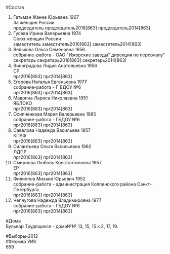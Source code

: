 #Состав  
1. Гетьман Жанна Юрьевна 1967  
    За женщин России  
    председатель председатель2016[863] председатель2014[863]  
2. Гусева Ирина Валерьевна 1974  
    Союз женщин России  
    заместитель заместитель2016[863] заместитель2014[863]  
3. Велькова Ольга Семеновна 1956  
    собрание-работа - ОАО "Ижорские заводы" дирекция по персоналу"  
    секретарь секретарь2016[863] секретарь2014[863]  
4. Виноградова Лидия Анатольевна 1956  
    СР  
    прг2016[863] прг2014[863]  
5. Егорова Наталья Евгеньевна 1977  
    собрание-работа - Г БДОУ №6  
    прг2016[863] прг2014[863]  
6. Маврина Лариса Николаевна 1951  
    ЯБЛОКО  
    прг2016[863] прг2014[863]  
7. Осипченкова Мария Валерьевна 1985  
    собрание-работа - ГБДОУ №6  
    прг2016[863] прг2014[863]  
8. Савелова Надежда Васильева 1957  
    КПРФ  
    прг2016[863] прг2014[863]  
9. Силантьева Ольга Васильевна 1962  
    ЛДПР  
    прг2016[863] прг2014[863]  
10. Смирнова Любовь Константиновна 1957  
    ЕР  
    прг2016[863] прг2014[863]  
11. Филиппов Михаил Юрьевич 1952  
    собрание-работа - администрация Колпинского района Санкт-Петербурга  
    прг2016[863] прг2014[863]  
12. Чепчугова Надежда Владимировна 1977  
    собрание-работа - ГБДОУ №6  
    прг2016[863] прг2014[863]  
  
#Дома  
Бульвар Трудящихся - дома№№ 13, 15, 15 к.2, 17, 19.  
  
#Выборы-2012  
##Номер УИК  
659  
